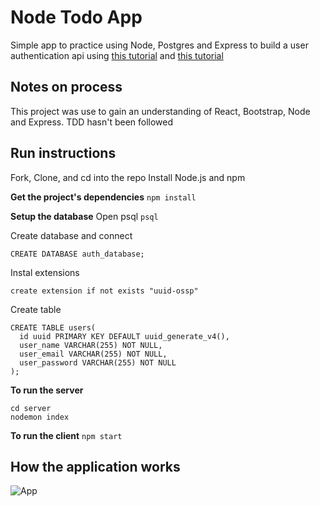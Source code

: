 # Node Todo App

Simple app to practice using Node, Postgres and Express to build a user authentication api using [this tutorial](https://www.youtube.com/watch?v=7UQBMb8ZpuE&t=609s) and [this tutorial](https://www.youtube.com/watch?v=cjqfF5hyZFg)

## Notes on process

This project was use to gain an understanding of React, Bootstrap, Node and Express. TDD hasn't been followed

## Run instructions
Fork, Clone, and cd into the repo
Install Node.js and npm

**Get the project's dependencies**
```npm install ```


**Setup the database**
Open psql
``` psql ```

Create database and connect

```
CREATE DATABASE auth_database;
```

Instal extensions

```
create extension if not exists "uuid-ossp"
```

Create table

```
CREATE TABLE users(
  id uuid PRIMARY KEY DEFAULT uuid_generate_v4(),
  user_name VARCHAR(255) NOT NULL,
  user_email VARCHAR(255) NOT NULL,
  user_password VARCHAR(255) NOT NULL
);
```
**To run the server**
```
cd server
nodemon index
```
**To run the client**
```npm start```

## How the application works
![App](output.gif)
